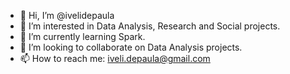 - 👋 Hi, I’m @ivelidepaula
- 👀 I’m interested in Data Analysis, Research and Social projects.
- 🌱 I’m currently learning Spark.
- 💞️ I’m looking to collaborate on Data Analysis projects.
- 📫 How to reach me:
  iveli.depaula@gmail.com

<!---
ivelidepaula/ivelidepaula is a ✨ special ✨ repository because its `README.md` (this file) appears on your GitHub profile.
You can click the Preview link to take a look at your changes.
--->
